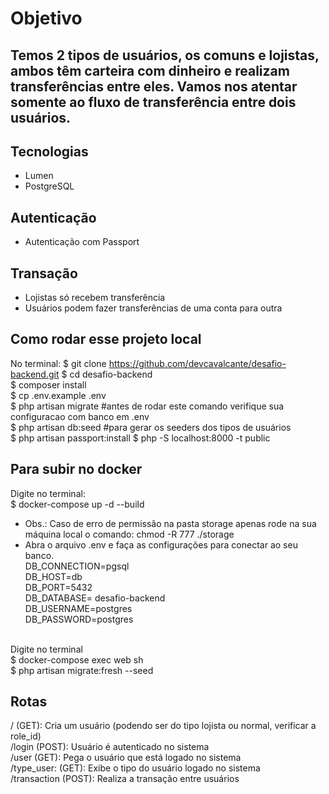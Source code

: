 # Objetivo

Temos 2 tipos de usuários, os comuns e lojistas, ambos têm carteira com dinheiro e realizam transferências entre eles. Vamos nos atentar somente ao fluxo de transferência entre dois usuários.
- 

## Tecnologias

- Lumen 
- PostgreSQL

## Autenticação
- Autenticação com Passport 

## Transação
- Lojistas só recebem transferência 
- Usuários podem fazer transferências de uma conta para outra 

## Como rodar esse projeto local
No terminal:
$ git clone https://github.com/devcavalcante/desafio-backend.git
$ cd desafio-backend <br>
$ composer install <br>
$ cp .env.example .env <br>
$ php artisan migrate #antes de rodar este comando verifique sua configuracao com banco em .env <br>
$ php artisan db:seed #para gerar os seeders dos tipos de usuários <br>
$ php artisan passport:install
$ php -S localhost:8000 -t public <br>

## Para subir no docker
Digite no terminal: <br>
$ docker-compose up -d --build <br>
- Obs.: Caso de erro de permissão na pasta storage apenas rode na sua máquina local o comando: chmod -R 777 ./storage 
- Abra o arquivo .env e faça as configurações para conectar ao seu banco. <br>
DB_CONNECTION=pgsql  
DB_HOST=db  
DB_PORT=5432  
DB_DATABASE= desafio-backend  
DB_USERNAME=postgres  
DB_PASSWORD=postgres <br>
<br>
Digite no terminal <br>
$ docker-compose exec web sh <br>
$ php artisan migrate:fresh --seed

## Rotas
/ (GET): Cria um usuário (podendo ser do tipo lojista ou normal, verificar a role_id) <br>
/login (POST): Usuário é autenticado no sistema <br>
/user (GET): Pega o usuário que está logado no sistema <br>
/type_user: (GET): Exibe o tipo do usuário logado no sistema <br>
/transaction (POST): Realiza a transação entre usuários
